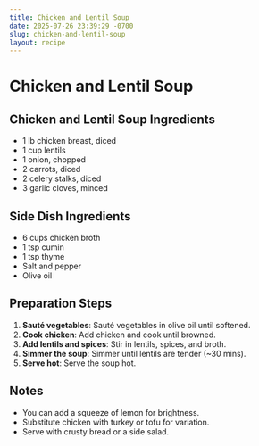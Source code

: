 ```yaml
---
title: Chicken and Lentil Soup
date: 2025-07-26 23:39:29 -0700
slug: chicken-and-lentil-soup
layout: recipe
---
```


# Chicken and Lentil Soup

## Chicken and Lentil Soup Ingredients
- 1 lb chicken breast, diced
- 1 cup lentils
- 1 onion, chopped
- 2 carrots, diced
- 2 celery stalks, diced
- 3 garlic cloves, minced

## Side Dish Ingredients
- 6 cups chicken broth
- 1 tsp cumin
- 1 tsp thyme
- Salt and pepper
- Olive oil

## Preparation Steps
1. **Sauté vegetables**: Sauté vegetables in olive oil until softened.
2. **Cook chicken**: Add chicken and cook until browned.
3. **Add lentils and spices**: Stir in lentils, spices, and broth.
4. **Simmer the soup**: Simmer until lentils are tender (~30 mins).
5. **Serve hot**: Serve the soup hot.

## Notes
- You can add a squeeze of lemon for brightness.
- Substitute chicken with turkey or tofu for variation.
- Serve with crusty bread or a side salad.
